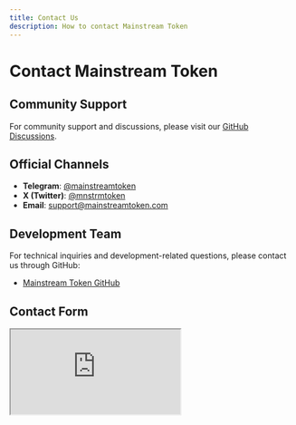 ```yaml
---
title: Contact Us
description: How to contact Mainstream Token
---
```


# Contact Mainstream Token

## Community Support

For community support and discussions, please visit our [GitHub Discussions](https://github.com/mainstreamorganization/mainstreamtoken/discussions).

## Official Channels

- **Telegram**: [@mainstreamtoken](https://t.me/mainstreamtoken)
- **X (Twitter)**: [@mnstrmtoken](https://x.com/mnstrmtoken)
- **Email**: support@mainstreamtoken.com

## Development Team

For technical inquiries and development-related questions, please contact us through GitHub:

- [Mainstream Token GitHub](https://github.com/mainstreamorganization/mainstreamtoken)

## Contact Form

<div style={{ 
  position: 'relative', 
  paddingBottom: '120%', 
  height: 0, 
  overflow: 'hidden',
  maxWidth: '640px',
  margin: '20px auto'
}}>
  <iframe
    src="https://docs.google.com/forms/d/e/1FAIpQLSfGRlzBB0DOLDBMZfhN6ym8ZmpYlyNJ98Zd8tJxDrUbl8DhGg/viewform?embedded=true"
    style={{
      position: 'absolute',
      top: 0,
      left: 0,
      width: '100%',
      height: '100%',
      border: 0
    }}
    loading="lazy"
    title="Mainstream Token Contact Form"
  >
    Loading…
  </iframe>
</div>

